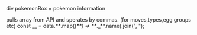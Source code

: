 div pokemonBox = pokemon information

pulls array from API and sperates by commas. (for moves,types,egg groups etc)
const \__ = data._**_.map((_**) => **_._**.name).join(", ");
